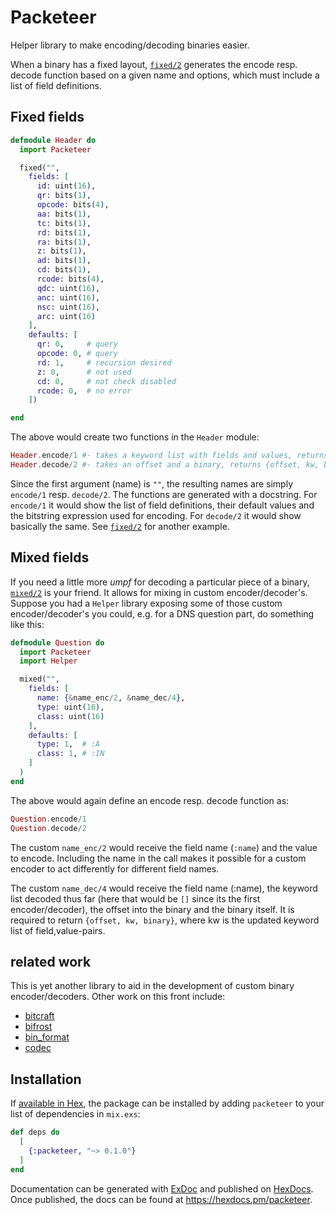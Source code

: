 # Packeteer

Helper library to make encoding/decoding binaries easier.

When a binary has a fixed layout, [`fixed/2`](`Packeteer.fixed/2`) generates
the encode resp. decode function based on a given name and options, which must
include a list of field definitions.

## Fixed fields

```elixir
defmodule Header do
  import Packeteer

  fixed("",
    fields: [
      id: uint(16),
      qr: bits(1),
      opcode: bits(4),
      aa: bits(1),
      tc: bits(1),
      rd: bits(1),
      ra: bits(1),
      z: bits(1),
      ad: bits(1),
      cd: bits(1),
      rcode: bits(4),
      qdc: uint(16),
      anc: uint(16),
      nsc: uint(16),
      arc: uint(16)
    ],
    defaults: [
      qr: 0,     # query
      opcode: 0, # query
      rd: 1,     # recursion desired
      z: 0,      # not used
      cd: 0,     # not check disabled
      rcode: 0,  # no error
    ])

end
```

The above would create two functions in the `Header` module:

```elixir
Header.encode/1 #- takes a keyword list with fields and values, returns a binary
Header.decode/2 #- takes an offset and a binary, returns {offset, kw, binary}
```

Since the first argument (name) is `""`, the resulting names are simply
`encode/1` resp. `decode/2`.  The functions are generated with a docstring. For
`encode/1` it would show the list of field definitions, their default values
and the bitstring expression used for encoding.  For `decode/2` it would show
basically the same.  See [`fixed/2`](`Packeteer.fixed/2`) for another example.

## Mixed fields

If you need a little more _umpf_ for decoding a particular piece of a binary,
[`mixed/2`](`Packeteer.mixed/2`)  is your friend.  It allows for mixing
in custom encoder/decoder's.  Suppose you had a `Helper` library exposing
some of those custom encoder/decoder's you could, e.g. for a DNS question
part, do something like this:

```elixir
defmodule Question do
  import Packeteer
  import Helper

  mixed("",
    fields: [
      name: {&name_enc/2, &name_dec/4},
      type: uint(16),
      class: uint(16)
    ],
    defaults: [
      type: 1,  # :A
      class: 1, # :IN
    ]
  )
end
```

The above would again define an encode resp. decode function as:

```elixir
Question.encode/1
Question.decode/2
```

The custom `name_enc/2` would receive the field name (`:name`) and the value to
encode.  Including the name in the call makes it possible for a custom encoder
to act differently for different field names.

The custom `name_dec/4` would receive the field name (:name), the keyword list
decoded thus far (here that would be `[]` since its the first encoder/decoder),
the offset into the binary and the binary itself.  It is required to return
`{offset, kw, binary}`, where kw is the updated keyword list of
field,value-pairs.






## related work
This is yet another library to aid in the development of custom binary
encoder/decoders.  Other work on this front include:
- [bitcraft](https://hexdocs.pm/bitcraft/Bitcraft.html)
- [bifrost](https://hexdocs.pm/bifrost/Bifrost.html)
- [bin_format](https://hexdocs.pm/bin_format/extra-api-reference.html)
- [codec](https://hexdocs.pm/codec/api-reference.html)


## Installation

If [available in Hex](https://hex.pm/docs/publish), the package can be installed
by adding `packeteer` to your list of dependencies in `mix.exs`:

```elixir
def deps do
  [
    {:packeteer, "~> 0.1.0"}
  ]
end
```

Documentation can be generated with [ExDoc](https://github.com/elixir-lang/ex_doc)
and published on [HexDocs](https://hexdocs.pm). Once published, the docs can
be found at <https://hexdocs.pm/packeteer>.

